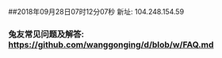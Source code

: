 ##2018年09月28日07时12分07秒 新址: 104.248.154.59
### 兔友常见问题及解答: https://github.com/wanggonging/d/blob/w/FAQ.md
